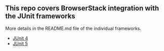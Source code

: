 ## This repo covers BrowserStack integration with the JUnit frameworks

More details in the README.md file of the individual frameworks.

* [JUnit 4](https://github.com/browserstack/junit-browserstack/blob/master/junit-4/README.md)
* [JUnit 5](https://github.com/browserstack/junit-browserstack/blob/master/junit-5/README.md) 
